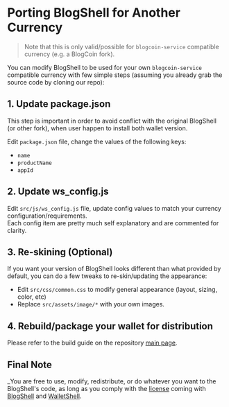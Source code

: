 # Porting BlogShell for Another Currency

> Note that this is only valid/possible for `blogcoin-service` compatible currency (e.g. a BlogCoin fork).

You can modify BlogShell to be used for your own `blogcoin-service` compatible currency with few simple steps (assuming you already grab the source code by cloning our repo):

## 1. Update package.json

This step is important in order to avoid conflict with the original BlogShell (or other fork), when user happen to install both wallet version.

Edit `package.json` file, change the values of the following keys:

- `name`
- `productName`
- `appId`

## 2. Update ws_config.js

Edit `src/js/ws_config.js` file, update config values to match your currency configuration/requirements.  
Each config item are pretty much self explanatory and are commented for clarity.

## 3. Re-skining (Optional)

If you want your version of BlogShell looks different than what provided by default, you can do a few tweaks to re-skin/updating the appearance:

- Edit `src/css/common.css` to modify general appearance (layout, sizing, color, etc)
- Replace `src/assets/image/*` with your own images.

## 4. Rebuild/package your wallet for distribution

Please refer to the build guide on the repository [main page](https://github.com/blognetwork/BlogCoin-electron-wallet).

## Final Note

_You are free to use, modify, redistribute, or do whatever you want to the BlogShell's code, as long as you comply with the [license](https://github.com/blognetwork/BlogCoin-electron-wallet/blob/master/LICENSE.md) coming with [BlogShell](https://github.com/blognetwork/BlogCoin-electron-wallet) and [WalletShell](https://github.com/turtlecoin/turtle-wallet-electron/).

